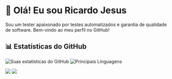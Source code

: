 # 👋 Olá! Eu sou Ricardo Jesus

Sou um tester apaixonado por testes automatizados e garantia de qualidade de software. Bem-vindo ao meu perfil no GitHub! 

## 📊 Estatísticas do GitHub

![Suas estatísticas do GitHub](https://github-readme-stats.vercel.app/api?username=ricardojaj&show_icons=true&theme=radical)
![Principais Linguagens](https://github-readme-stats.vercel.app/api/top-langs/?username=ricardojaj&layout=compact&theme=radical)


<div> 
    <a href="https://www.linkedin.com/in/ricardo-jesus-1582a318b/" target="_blank"><img src="https://img.shields.io/badge/-LinkedIn-%230077B5?style=for-the-badge&logo=linkedin&logoColor=white" target="_blank"></a> 
  <a href="mailto:rickanjos85@gmail.com"><img src="https://img.shields.io/badge/-Gmail-%23333?style=for-the-badge&logo=gmail&logoColor=white" target="_blank"></a>
</div>


